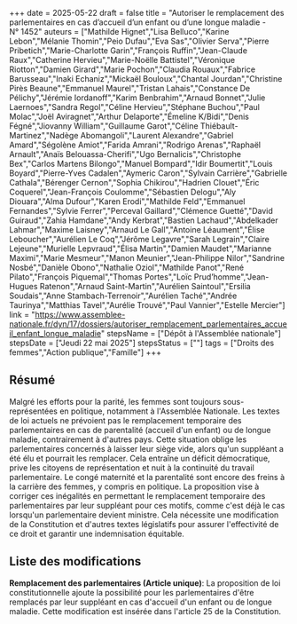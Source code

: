 +++
date = 2025-05-22
draft = false
title = "Autoriser le remplacement des parlementaires en cas d’accueil d’un enfant ou d’une longue maladie - N° 1452"
auteurs = ["Mathilde Hignet","Lisa Belluco","Karine Lebon","Mélanie Thomin","Peio Dufau","Eva Sas","Olivier Serva","Pierre Pribetich","Marie-Charlotte Garin","François Ruffin","Jean-Claude Raux","Catherine Hervieu","Marie-Noëlle Battistel","Véronique Riotton","Damien Girard","Marie Pochon","Claudia Rouaux","Fabrice Barusseau","Inaki Echaniz","Mickaël Bouloux","Chantal Jourdan","Christine Pirès Beaune","Emmanuel Maurel","Tristan Lahais","Constance De Pélichy","Jérémie Iordanoff","Karim Benbrahim","Arnaud Bonnet","Julie Laernoes","Sandra Regol","Céline Hervieu","Stéphane Buchou","Paul Molac","Joël Aviragnet","Arthur Delaporte","Émeline K/Bidi","Denis Fégné","Jiovanny William","Guillaume Garot","Céline Thiébault-Martinez","Nadège Abomangoli","Laurent Alexandre","Gabriel Amard","Ségolène Amiot","Farida Amrani","Rodrigo Arenas","Raphaël Arnault","Anaïs Belouassa-Cherifi","Ugo Bernalicis","Christophe Bex","Carlos Martens Bilongo","Manuel Bompard","Idir Boumertit","Louis Boyard","Pierre-Yves Cadalen","Aymeric Caron","Sylvain Carrière","Gabrielle Cathala","Bérenger Cernon","Sophia Chikirou","Hadrien Clouet","Éric Coquerel","Jean-François Coulomme","Sébastien Delogu","Aly Diouara","Alma Dufour","Karen Erodi","Mathilde Feld","Emmanuel Fernandes","Sylvie Ferrer","Perceval Gaillard","Clémence Guetté","David Guiraud","Zahia Hamdane","Andy Kerbrat","Bastien Lachaud","Abdelkader Lahmar","Maxime Laisney","Arnaud Le Gall","Antoine Léaument","Élise Leboucher","Aurélien Le Coq","Jérôme Legavre","Sarah Legrain","Claire Lejeune","Murielle Lepvraud","Élisa Martin","Damien Maudet","Marianne Maximi","Marie Mesmeur","Manon Meunier","Jean-Philippe Nilor","Sandrine Nosbé","Danièle Obono","Nathalie Oziol","Mathilde Panot","René Pilato","François Piquemal","Thomas Portes","Loïc Prud’homme","Jean-Hugues Ratenon","Arnaud Saint-Martin","Aurélien Saintoul","Ersilia Soudais","Anne Stambach-Terrenoir","Aurélien Taché","Andrée Taurinya","Matthias Tavel","Aurélie Trouvé","Paul Vannier","Estelle Mercier"]
link = "https://www.assemblee-nationale.fr/dyn/17/dossiers/autoriser_remplacement_parlementaires_accueil_enfant_longue_maladie"
stepsName = ["Dépôt à l'Assemblée nationale"]
stepsDate = ["Jeudi 22 mai 2025"]
stepsStatus = [""]
tags = ["Droits des femmes","Action publique","Famille"]
+++

## Résumé

Malgré les efforts pour la parité, les femmes sont toujours sous-représentées en politique, notamment à l'Assemblée Nationale. Les textes de loi actuels ne prévoient pas le remplacement temporaire des parlementaires en cas de parentalité (accueil d'un enfant) ou de longue maladie, contrairement à d'autres pays. Cette situation oblige les parlementaires concernés à laisser leur siège vide, alors qu'un suppléant a été élu et pourrait les remplacer. Cela entraîne un déficit démocratique, prive les citoyens de représentation et nuit à la continuité du travail parlementaire. Le congé maternité et la parentalité sont encore des freins à la carrière des femmes, y compris en politique. La proposition vise à corriger ces inégalités en permettant le remplacement temporaire des parlementaires par leur suppléant pour ces motifs, comme c'est déjà le cas lorsqu'un parlementaire devient ministre. Cela nécessite une modification de la Constitution et d'autres textes législatifs pour assurer l'effectivité de ce droit et garantir une indemnisation équitable.

## Liste des modifications

**Remplacement des parlementaires (Article unique)**: La proposition de loi constitutionnelle ajoute la possibilité pour les parlementaires d'être remplacés par leur suppléant en cas d'accueil d'un enfant ou de longue maladie. Cette modification est insérée dans l'article 25 de la Constitution.

